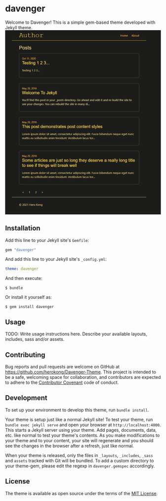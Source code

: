 # davenger

Welcome to Davenger! This is a simple gem-based theme developed with Jekyll theme.
<img src="https://raw.githubusercontent.com/herokong/Davenger-Theme/master/_screenshot/davenger.png" />

## Installation

Add this line to your Jekyll site's `Gemfile`:

```ruby
gem "davenger"
```

And add this line to your Jekyll site's `_config.yml`:

```yaml
theme: davenger
```

And then execute:

    $ bundle

Or install it yourself as:

    $ gem install davenger

## Usage

TODO: Write usage instructions here. Describe your available layouts, includes, sass and/or assets.

## Contributing

Bug reports and pull requests are welcome on GitHub at https://github.com/herokong/Davenger-Theme. This project is intended to be a safe, welcoming space for collaboration, and contributors are expected to adhere to the [Contributor Covenant](http://contributor-covenant.org) code of conduct.

## Development

To set up your environment to develop this theme, run `bundle install`.

Your theme is setup just like a normal Jekyll site! To test your theme, run `bundle exec jekyll serve` and open your browser at `http://localhost:4000`. This starts a Jekyll server using your theme. Add pages, documents, data, etc. like normal to test your theme's contents. As you make modifications to your theme and to your content, your site will regenerate and you should see the changes in the browser after a refresh, just like normal.

When your theme is released, only the files in `_layouts`, `_includes`, `_sass` and `assets` tracked with Git will be bundled.
To add a custom directory to your theme-gem, please edit the regexp in `davenger.gemspec` accordingly.

## License

The theme is available as open source under the terms of the [MIT License](https://opensource.org/licenses/MIT).

